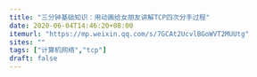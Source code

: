 ```yaml
---
title: "三分钟基础知识：用动画给女朋友讲解TCP四次分手过程"
date: 2020-06-04T14:46:20+08:00
itemurl: "https://mp.weixin.qq.com/s/7GCAt2UcvlBGoWVT2MUUtg"
sites: ""
tags: ["计算机网络","tcp"]
draft: false
---
```


